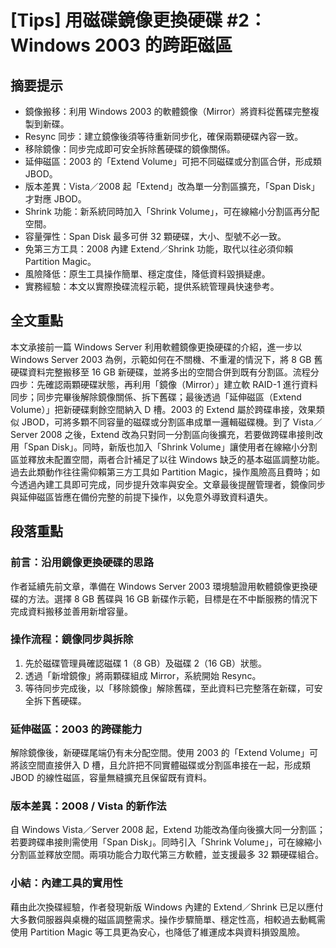 # [Tips] 用磁碟鏡像更換硬碟 #2：Windows 2003 的跨距磁區

## 摘要提示
- 鏡像搬移：利用 Windows 2003 的軟體鏡像（Mirror）將資料從舊碟完整複製到新碟。  
- Resync 同步：建立鏡像後須等待重新同步化，確保兩顆硬碟內容一致。  
- 移除鏡像：同步完成即可安全拆除舊硬碟的鏡像關係。  
- 延伸磁區：2003 的「Extend Volume」可把不同磁碟或分割區合併，形成類 JBOD。  
- 版本差異：Vista／2008 起「Extend」改為單一分割區擴充，「Span Disk」才對應 JBOD。  
- Shrink 功能：新系統同時加入「Shrink Volume」，可在線縮小分割區再分配空間。  
- 容量彈性：Span Disk 最多可併 32 顆硬碟，大小、型號不必一致。  
- 免第三方工具：2008 內建 Extend／Shrink 功能，取代以往必須仰賴 Partition Magic。  
- 風險降低：原生工具操作簡單、穩定度佳，降低資料毀損疑慮。  
- 實務經驗：本文以實際換碟流程示範，提供系統管理員快速參考。  

## 全文重點
本文承接前一篇 Windows Server 利用軟體鏡像更換硬碟的介紹，進一步以 Windows Server 2003 為例，示範如何在不關機、不重灌的情況下，將 8 GB 舊硬碟資料完整搬移至 16 GB 新硬碟，並將多出的空間合併到既有分割區。流程分四步：先確認兩顆硬碟狀態，再利用「鏡像（Mirror）」建立軟 RAID-1 進行資料同步；同步完畢後解除鏡像關係、拆下舊碟；最後透過「延伸磁區（Extend Volume）」把新硬碟剩餘空間納入 D 槽。2003 的 Extend 屬於跨碟串接，效果類似 JBOD，可將多顆不同容量的磁碟或分割區串成單一邏輯磁碟機。到了 Vista／Server 2008 之後，Extend 改為只對同一分割區向後擴充，若要做跨碟串接則改用「Span Disk」。同時，新版也加入「Shrink Volume」讓使用者在線縮小分割區並釋放未配置空間，兩者合計補足了以往 Windows 缺乏的基本磁區調整功能。過去此類動作往往需仰賴第三方工具如 Partition Magic，操作風險高且費時；如今透過內建工具即可完成，同步提升效率與安全。文章最後提醒管理者，鏡像同步與延伸磁區皆應在備份完整的前提下操作，以免意外導致資料遺失。

## 段落重點
### 前言：沿用鏡像更換硬碟的思路
作者延續先前文章，準備在 Windows Server 2003 環境驗證用軟體鏡像更換硬碟的方法。選擇 8 GB 舊碟與 16 GB 新碟作示範，目標是在不中斷服務的情況下完成資料搬移並善用新增容量。

### 操作流程：鏡像同步與拆除
1. 先於磁碟管理員確認磁碟 1（8 GB）及磁碟 2（16 GB）狀態。  
2. 透過「新增鏡像」將兩顆碟組成 Mirror，系統開始 Resync。  
3. 等待同步完成後，以「移除鏡像」解除舊碟，至此資料已完整落在新碟，可安全拆下舊硬碟。

### 延伸磁區：2003 的跨碟能力
解除鏡像後，新硬碟尾端仍有未分配空間。使用 2003 的「Extend Volume」可將該空間直接併入 D 槽，且允許把不同實體磁碟或分割區串接在一起，形成類 JBOD 的線性磁區，容量無縫擴充且保留既有資料。

### 版本差異：2008 / Vista 的新作法
自 Windows Vista／Server 2008 起，Extend 功能改為僅向後擴大同一分割區；若要跨碟串接則需使用「Span Disk」。同時引入「Shrink Volume」，可在線縮小分割區並釋放空間。兩項功能合力取代第三方軟體，並支援最多 32 顆硬碟組合。

### 小結：內建工具的實用性
藉由此次換碟經驗，作者發現新版 Windows 內建的 Extend／Shrink 已足以應付大多數伺服器與桌機的磁區調整需求。操作步驟簡單、穩定性高，相較過去動輒需使用 Partition Magic 等工具更為安心，也降低了維運成本與資料損毀風險。